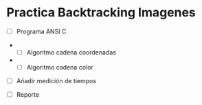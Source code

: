 # Practica Backtracking Imagenes
- [ ] Programa ANSI C
- - [ ] Algoritmo cadena coordenadas
- - [ ] Algoritmo cadena color
- [ ] Añadir medición de tiempos

- [ ] Reporte
